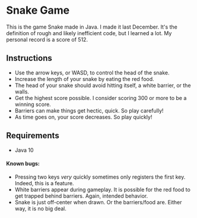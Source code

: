 # Snake Game
This is the game Snake made in Java. I made it last December. It's the definition of rough and likely inefficient code, but I learned a lot.
My personal record is a score of 512.

## Instructions
- Use the arrow keys, or WASD, to control the head of the snake.
- Increase the length of your snake by eating the red food.
- The head of your snake should avoid hitting itself, a white barrier, or the walls.
- Get the highest score possible. I consider scoring 300 or more to be a winning score.
- Barriers can make things get hectic, quick. So play carefully!
- As time goes on, your score decreases. So play quickly!

## Requirements
- Java 10

#### Known bugs:
- Pressing two keys *very* quickly sometimes only registers the first key. Indeed, this is a feature.
- White barriers appear during gameplay. It is possible for the red food to get trapped behind barriers. Again, intended behavior.
- Snake is just off-center when drawn. Or the barriers/food are. Either way, it is no big deal.

